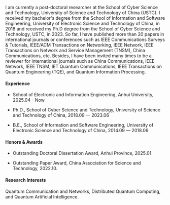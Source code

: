 
I am currently a post-doctoral researcher at the School of Cyber Science and Technology, University of Science and Technology of China (USTC). I received my bachelor's degree from the School of Information and Software Engineering, University of Electronic Science and Technology of China, in 2018 and received my Ph.D degree from the School of Cyber Science and Technology, USTC, in 2023. So far, I have published more than 20 papers in international journals or conferences such as IEEE Communications Surveys & Tutorials, IEEE/ACM Transactions on Networking, IEEE Network, IEEE Transactions on Network and Service Management (TNSM), China Communications, etc. Besides, I have been invited many times to be a reviewer for international journals such as China Communications, IEEE Network, IEEE TNSM, IET Quantum Communications, IEEE Transactions on Quantum Engineering (TQE), and Quantum Information Processing.

#### Experience
- School of Electronic and Information Engineering, Anhui University, 2025.04 - Now 

- Ph.D., School of Cyber Science and Technology, University of Science and Technology of China, 2018.09 — 2023.06

- B.E., School of Information and Software Engineering, University of Electronic Science and Technology of China, 2014.09 — 2018.06

#### Honors & Awards
- Outstanding Doctoral Dissertation Award, Anhui Province, 2025.01.

- Outstanding Paper Award, China Association for Science and Technology, 2022.10.

#### Research Interests
Quantum Communication and Networks, Distributed Quantum Computing, and Quantum Artificial Intelligence.

